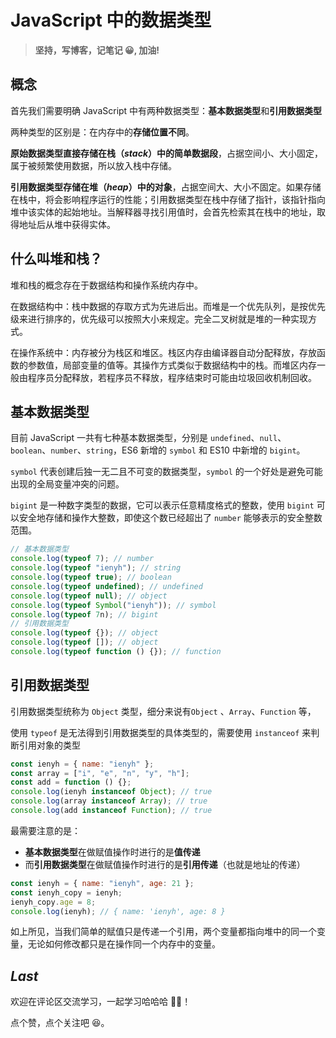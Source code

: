 # JavaScript 中的数据类型

> **坚持，写博客，记笔记 😀, 加油!**

## 概念

首先我们需要明确 JavaScript 中有两种数据类型：**基本数据类型**和**引用数据类型**

两种类型的区别是：在内存中的**存储位置不同**。

**原始数据类型直接存储在栈（_stack_）中的简单数据段**，占据空间小、大小固定，属于被频繁使用数据，所以放入栈中存储。

**引用数据类型存储在堆（_heap_）中的对象**，占据空间大、大小不固定。如果存储在栈中，将会影响程序运行的性能；引用数据类型在栈中存储了指针，该指针指向堆中该实体的起始地址。当解释器寻找引用值时，会首先检索其在栈中的地址，取得地址后从堆中获得实体。

## 什么叫堆和栈？

堆和栈的概念存在于数据结构和操作系统内存中。

在数据结构中：栈中数据的存取方式为先进后出。而堆是一个优先队列，是按优先级来进行排序的，优先级可以按照大小来规定。完全二叉树就是堆的一种实现方式。

在操作系统中：内存被分为栈区和堆区。栈区内存由编译器自动分配释放，存放函数的参数值，局部变量的值等。其操作方式类似于数据结构中的栈。而堆区内存一般由程序员分配释放，若程序员不释放，程序结束时可能由垃圾回收机制回收。

## 基本数据类型

目前 JavaScript 一共有七种基本数据类型，分别是 `undefined`、`null`、`boolean`、`number`、`string`，ES6 新增的 `symbol` 和 ES10 中新增的 `bigint`。

`symbol` 代表创建后独一无二且不可变的数据类型，`symbol` 的一个好处是避免可能出现的全局变量冲突的问题。

`bigint` 是一种数字类型的数据，它可以表示任意精度格式的整数，使用 `bigint` 可以安全地存储和操作大整数，即使这个数已经超出了 `number` 能够表示的安全整数范围。

```javascript
// 基本数据类型
console.log(typeof 7); // number
console.log(typeof "ienyh"); // string
console.log(typeof true); // boolean
console.log(typeof undefined); // undefined
console.log(typeof null); // object
console.log(typeof Symbol("ienyh")); // symbol
console.log(typeof 7n); // bigint
// 引用数据类型
console.log(typeof {}); // object
console.log(typeof []); // object
console.log(typeof function () {}); // function
```

## 引用数据类型

引用数据类型统称为 `Object` 类型，细分来说有`Object` 、`Array`、`Function` 等，

使用 `typeof` 是无法得到引用数据类型的具体类型的，需要使用 `instanceof` 来判断引用对象的类型

```javascript
const ienyh = { name: "ienyh" };
const array = ["i", "e", "n", "y", "h"];
const add = function () {};
console.log(ienyh instanceof Object); // true
console.log(array instanceof Array); // true
console.log(add instanceof Function); // true
```

最需要注意的是：

- **基本数据类型**在做赋值操作时进行的是**值传递**
- 而**引用数据类型**在做赋值操作时进行的是**引用传递**（也就是地址的传递）

```javascript
const ienyh = { name: "ienyh", age: 21 };
const ienyh_copy = ienyh;
ienyh_copy.age = 8;
console.log(ienyh); // { name: 'ienyh', age: 8 }
```

如上所见，当我们简单的赋值只是传递一个引用，两个变量都指向堆中的同一个变量，无论如何修改都只是在操作同一个内存中的变量。

## _Last_

欢迎在评论区交流学习，一起学习哈哈哈 👨‍💻！

点个赞，点个关注吧 😆。
